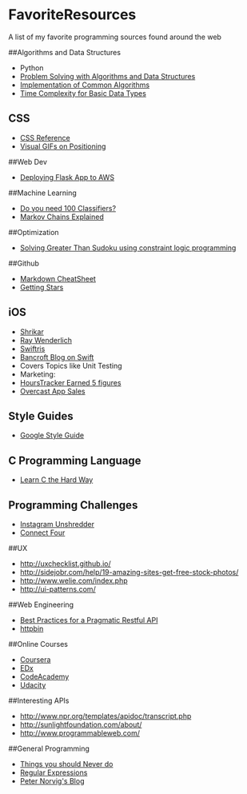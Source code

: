 # FavoriteResources
A list of my favorite programming sources found around the web


##Algorithms and Data Structures
* Python
 * [Problem Solving with Algorithms and Data Structures](http://interactivepython.org/runestone/static/pythonds/index.html)
 * [Implementation of Common Algorithms](http://www.geekviewpoint.com/)
 * [Time Complexity for Basic Data Types](https://wiki.python.org/moin/TimeComplexity)

## CSS
* [CSS Reference](http://tympanus.net/codrops/css_reference/)
* [Visual GIFs on Positioning](http://blog.froont.com/positioning-in-web-design/)

##Web Dev
* [Deploying Flask App to AWS](https://medium.com/@rodkey/deploying-a-flask-application-on-aws-a72daba6bb80)

##Machine Learning
* [Do you need 100 Classifiers?](http://jmlr.org/papers/volume15/delgado14a/delgado14a.pdf)
* [Markov Chains Explained](http://techeffigytutorials.blogspot.com/2015/01/markov-chains-explained.html)

##Optimization
* [Solving Greater Than Sudoku using constraint logic programming](http://sdymchenko.com/blog/2015/01/04/greater-than-sudoku-clp/)

##Github
* [Markdown CheatSheet](https://github.com/tchapi/markdown-cheatsheet/blob/master/README.md)
* [Getting Stars](https://medium.com/@cwRichardKim/how-to-get-hundreds-of-stars-on-your-github-project-345b065e20a2)

## iOS
* [Shrikar](http://shrikar.com/)
* [Ray Wenderlich](http://www.raywenderlich.com/)
* [Swiftris](https://www.bloc.io/tutorials/swiftris-build-your-first-ios-game-with-swift#!/chapters/675)
* [Bancroft Blog on Swift](http://www.andrewcbancroft.com/category/software-development/ios-mac/swift/)
 * Covers Topics like Unit Testing
* Marketing:
 * [HoursTracker Earned 5 figures](https://medium.com/@carlosribas/how-hourstracker-earns-five-figures-a-month-on-the-app-store-85a20bb972eb)
 * [Overcast App Sales](http://www.marco.org/2015/01/15/overcast-sales-numbers)

## Style Guides
* [Google Style Guide](https://code.google.com/p/google-styleguide/)


## C Programming Language
* [Learn C the Hard Way](http://c.learncodethehardway.org/book/)

## Programming Challenges
* [Instagram Unshredder](http://instagram-engineering.tumblr.com/post/12651721845/instagram-engineering-challenge-the-unshredder)
* [Connect Four](http://stackoverflow.com/questions/15327185/connect-four-python-printing-problems)

##UX
* http://uxchecklist.github.io/
* http://sidejobr.com/help/19-amazing-sites-get-free-stock-photos/
* http://www.welie.com/index.php
* http://ui-patterns.com/

##Web Engineering
* [Best Practices for a Pragmatic Restful API](http://www.vinaysahni.com/best-practices-for-a-pragmatic-restful-api)
* [httpbin](http://httpbin.org/)

##Online Courses
* [Coursera](http://coursera.org/)
* [EDx](https://courses.edx.org/dashboard)
* [CodeAcademy](http://www.codecademy.com/)
* [Udacity](https://www.udacity.com/)


##Interesting APIs
* http://www.npr.org/templates/apidoc/transcript.php
* http://sunlightfoundation.com/about/
* http://www.programmableweb.com/

##General Programming
* [Things you should Never do](http://www.joelonsoftware.com/articles/fog0000000069.html)
* [Regular Expressions](https://developers.google.com/edu/python/regular-expressions)
* [Peter Norvig's Blog](http://norvig.com/)
